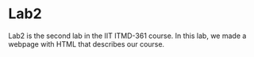 # Lab2
Lab2 is the second lab in the IIT ITMD-361 course. In this lab, we made a webpage with HTML that describes our course.
